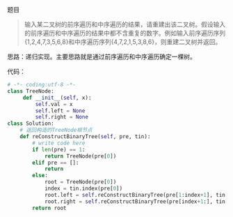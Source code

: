 题目
>输入某二叉树的前序遍历和中序遍历的结果，请重建出该二叉树。假设输入的前序遍历和中序遍历的结果中都不含重复的数字。例如输入前序遍历序列{1,2,4,7,3,5,6,8}和中序遍历序列{4,7,2,1,5,3,8,6}，则重建二叉树并返回。

思路：递归实现。主要思路就是通过前序遍历和中序遍历确定一棵树。

代码：
```python
# -*- coding:utf-8 -*-
class TreeNode:
     def __init__(self, x):
         self.val = x
         self.left = None
         self.right = None
class Solution:
    # 返回构造的TreeNode根节点
    def reConstructBinaryTree(self, pre, tin):
        # write code here
        if len(pre) == 1:
            return TreeNode(pre[0])
        elif pre == []:
            return
        else:
            root = TreeNode(pre[0])
            index = tin.index(pre[0])
            root.left = self.reConstructBinaryTree(pre[1:index+1], tin[0:index])
            root.right = self.reConstructBinaryTree(pre[index+1:], tin[index+1:])
        return root
```